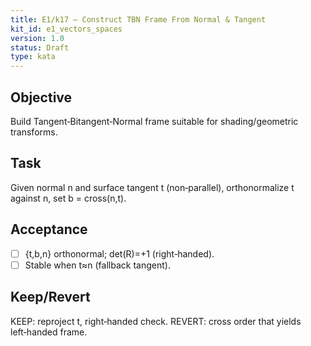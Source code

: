 ```yaml
---
title: E1/k17 — Construct TBN Frame From Normal & Tangent
kit_id: e1_vectors_spaces
version: 1.0
status: Draft
type: kata
---
```

## Objective
Build Tangent‑Bitangent‑Normal frame suitable for shading/geometric transforms.
## Task
Given normal n and surface tangent t (non‑parallel), orthonormalize t against n, set b = cross(n,t).
## Acceptance
- [ ] {t,b,n} orthonormal; det(R)=+1 (right‑handed).
- [ ] Stable when t≈n (fallback tangent).
## Keep/Revert
KEEP: reproject t, right‑handed check. REVERT: cross order that yields left‑handed frame.